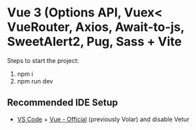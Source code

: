 # Vue 3 (Options API, Vuex< VueRouter, Axios, Await-to-js, SweetAlert2, Pug, Sass + Vite

Steps to start the project:
1. npm i
2. npm run dev

## Recommended IDE Setup

- [VS Code](https://code.visualstudio.com/) + [Vue - Official](https://marketplace.visualstudio.com/items?itemName=Vue.volar) (previously Volar) and disable Vetur
